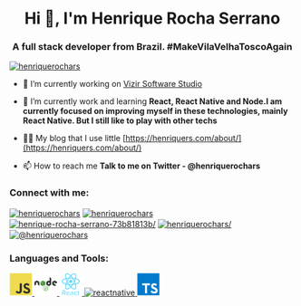 <h1 align="center">Hi 👋, I'm Henrique Rocha Serrano</h1>
<h3 align="center">A full stack developer from Brazil. #MakeVilaVelhaToscoAgain</h3>

<p align="left"> <a href="https://twitter.com/henriquerochars" target="blank"><img src="https://img.shields.io/twitter/follow/henriquerochars?logo=twitter&style=for-the-badge" alt="henriquerochars" /></a> </p>

- 🔭 I’m currently working on [Vizir Software Studio](https://vizir.com.br/)

- 🌱 I’m currently work and learning **React, React Native and Node.I am currently focused on improving myself in these technologies, mainly React Native. But I still like to play with other techs**

- 👨‍💻 My blog that I use little [https://henriquers.com/about/](https://henriquers.com/about/)

- 📫 How to reach me **Talk to me on Twitter - @henriquerochars**

<h3 align="left">Connect with me:</h3>
<p align="left">
<a href="https://dev.to/henriquerochars" target="blank"><img align="center" src="https://cdn.jsdelivr.net/npm/simple-icons@3.0.1/icons/dev-dot-to.svg" alt="henriquerochars" height="30" width="40" /></a>
<a href="https://twitter.com/henriquerochars" target="blank"><img align="center" src="https://raw.githubusercontent.com/rahuldkjain/github-profile-readme-generator/neutral-icons/src/images/icons/Social/twitter.svg" alt="henriquerochars" height="30" width="40" /></a>
<a href="https://linkedin.com/in/henrique-rocha-serrano-73b81813b/" target="blank"><img align="center" src="https://raw.githubusercontent.com/rahuldkjain/github-profile-readme-generator/neutral-icons/src/images/icons/Social/linked-in-alt.svg" alt="henrique-rocha-serrano-73b81813b/" height="30" width="40" /></a>
<a href="https://instagram.com/henriquerochars/" target="blank"><img align="center" src="https://raw.githubusercontent.com/rahuldkjain/github-profile-readme-generator/neutral-icons/src/images/icons/Social/instagram.svg" alt="henriquerochars/" height="30" width="40" /></a>
<a href="https://medium.com/@henriquerochars" target="blank"><img align="center" src="https://raw.githubusercontent.com/rahuldkjain/github-profile-readme-generator/neutral-icons/src/images/icons/Social/medium.svg" alt="@henriquerochars" height="30" width="40" /></a>
</p>

<h3 align="left">Languages and Tools:</h3>
<p align="left"> <a href="https://developer.mozilla.org/en-US/docs/Web/JavaScript" target="_blank"> <img src="https://raw.githubusercontent.com/devicons/devicon/master/icons/javascript/javascript-original.svg" alt="javascript" width="40" height="40"/> </a> <a href="https://nodejs.org" target="_blank"> <img src="https://raw.githubusercontent.com/devicons/devicon/master/icons/nodejs/nodejs-original-wordmark.svg" alt="nodejs" width="40" height="40"/> </a> <a href="https://reactjs.org/" target="_blank"> <img src="https://raw.githubusercontent.com/devicons/devicon/master/icons/react/react-original-wordmark.svg" alt="react" width="40" height="40"/> </a> <a href="https://reactnative.dev/" target="_blank"> <img src="https://reactnative.dev/img/header_logo.svg" alt="reactnative" width="40" height="40"/> </a> <a href="https://www.typescriptlang.org/" target="_blank"> <img src="https://raw.githubusercontent.com/devicons/devicon/master/icons/typescript/typescript-original.svg" alt="typescript" width="40" height="40"/> </a> </p>
